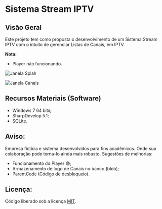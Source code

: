 # Sistema Stream IPTV

## Visão Geral

Este projeto tem como proposta o desenvolvimento de um Sistema Stream IPTV com o intuito de gerenciar Listas de Canais, em IPTV.

**Nota:**

- Player não funcionando.

![Janela Splah](https://raw.githubusercontent.com/whoisraibolt/Sistema-Stream-IPTV/master/Janelas/JanelaSplash-Print.PNG "Janela Splah")

![Janela Canais](https://raw.githubusercontent.com/whoisraibolt/Sistema-Stream-IPTV/master/Janelas/JanelaCanais-Print.PNG "Janela Canais")

## Recursos Materiais (Software)

- Windows 7 64 bits;
- SharpDevelop 5.1;
- SQLite.

## Aviso:

Empresa fictícia e sistema desenvolvidos para fins acadêmicos. Onde sua colaboração pode torna-lo ainda mais robusto. Sugestões de melhorias:

- Funcionamento do Player :sweat_smile:;
- Armazenamento de logo de Canais no banco (blob);
- ParentCode (Código de desbloqueio).

## Licença: 

Código liberado sob a licença [MIT](https://github.com/whoisraibolt/Sistema-Stream-IPTV/blob/master/LICENSE "MIT").
